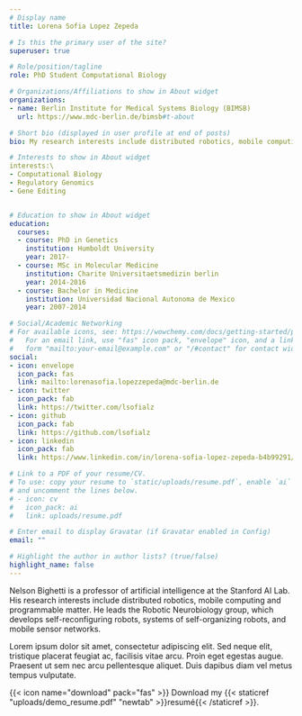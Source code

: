 ```yaml
---
# Display name
title: Lorena Sofia Lopez Zepeda

# Is this the primary user of the site?
superuser: true

# Role/position/tagline
role: PhD Student Computational Biology 

# Organizations/Affiliations to show in About widget
organizations:
- name: Berlin Institute for Medical Systems Biology (BIMSB)
  url: https://www.mdc-berlin.de/bimsb#t-about

# Short bio (displayed in user profile at end of posts)
bio: My research interests include distributed robotics, mobile computing and programmable matter.

# Interests to show in About widget
interests:\
- Computational Biology
- Regulatory Genomics
- Gene Editing


# Education to show in About widget
education:
  courses:
  - course: PhD in Genetics
    institution: Humboldt University
    year: 2017-
  - course: MSc in Molecular Medicine 
    institution: Charite Universitaetsmedizin berlin
    year: 2014-2016
  - course: Bachelor in Medicine
    institution: Universidad Nacional Autonoma de Mexico
    year: 2007-2014

# Social/Academic Networking
# For available icons, see: https://wowchemy.com/docs/getting-started/page-builder/#icons
#   For an email link, use "fas" icon pack, "envelope" icon, and a link in the
#   form "mailto:your-email@example.com" or "/#contact" for contact widget.
social:
- icon: envelope
  icon_pack: fas
  link: mailto:lorenasofia.lopezzepeda@mdc-berlin.de
- icon: twitter
  icon_pack: fab
  link: https://twitter.com/lsofialz
- icon: github
  icon_pack: fab
  link: https://github.com/lsofialz
- icon: linkedin
  icon_pack: fab
  link: https://www.linkedin.com/in/lorena-sofia-lopez-zepeda-b4b99291/

# Link to a PDF of your resume/CV.
# To use: copy your resume to `static/uploads/resume.pdf`, enable `ai` icons in `params.toml`, 
# and uncomment the lines below.
# - icon: cv
#   icon_pack: ai
#   link: uploads/resume.pdf

# Enter email to display Gravatar (if Gravatar enabled in Config)
email: ""

# Highlight the author in author lists? (true/false)
highlight_name: false
---
```


Nelson Bighetti is a professor of artificial intelligence at the Stanford AI Lab. His research interests include distributed robotics, mobile computing and programmable matter. He leads the Robotic Neurobiology group, which develops self-reconfiguring robots, systems of self-organizing robots, and mobile sensor networks.

Lorem ipsum dolor sit amet, consectetur adipiscing elit. Sed neque elit, tristique placerat feugiat ac, facilisis vitae arcu. Proin eget egestas augue. Praesent ut sem nec arcu pellentesque aliquet. Duis dapibus diam vel metus tempus vulputate.

{{< icon name="download" pack="fas" >}} Download my {{< staticref "uploads/demo_resume.pdf" "newtab" >}}resumé{{< /staticref >}}.